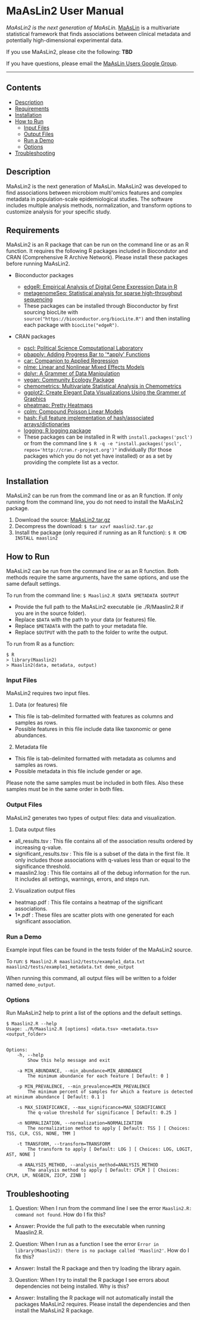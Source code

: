 # MaAsLin2 User Manual #

*MaAsLin2 is the next generation of MaAsLin.* [MaAsLin](https://huttenhower.sph.harvard.edu/maaslin) is a multivariate statistical framework that finds associations between clinical metadata and potentially high-dimensional experimental data.

If you use MaAsLin2, please cite the following: **TBD**

If you have questions, please email the [MaAsLin Users Google Group](https://groups.google.com/forum/#!forum/maaslin-users).

--------------------------------------------

## Contents ##
* [Description](#markdown-header-description)
* [Requirements](#markdown-header-requirements)
* [Installation](#markdown-header-installation)
* [How to Run](#markdown-header-how-to-run)
    * [Input Files](#markdown-header-input-files)
    * [Output Files](#markdown-header-output-files)
    * [Run a Demo](#markdown-header-run-a-demo)
    * [Options](#markdown-header-options)
* [Troubleshooting](#markdown-header-troubleshooting)

## Description ##

MaAsLin2 is the next generation of MaAsLin. MaAsLin2 was developed to find associations between microbiom multi'omics features and complex metadata in population-scale epidemiological studies. The software includes multiple analysis methods, normalization, and transform options to customize analysis for your specific study. 

## Requirements ##

MaAsLin2 is an R package that can be run on the command line or as an R function. It requires the following R packages included in Biocondutor and CRAN (Comprehensive R Archive Network). Please install these packages before running MaAsLin2.

* Bioconductor packages

  * [edgeR: Empirical Analysis of Digital Gene Expression Data in R](https://bioconductor.org/packages/release/bioc/html/edgeR.html)
  * [metagenomeSeq: Statistical analysis for sparse high-throughput sequencing](https://bioconductor.org/packages/release/bioc/html/metagenomeSeq.html)
  * These packages can be installed through Bioconductor by first sourcing biocLite with ``source("https://bioconductor.org/biocLite.R")`` and then installing each package with ``biocLite("edgeR")``.

* CRAN packages

  * [pscl: Political Science Computational Laboratory](https://cran.r-project.org/web/packages/pscl/pscl.pdf)
  * [pbapply: Adding Progress Bar to '*apply' Functions](https://cran.rstudio.com/web/packages/pbapply/index.html)
  * [car: Companion to Applied Regression](https://cran.rstudio.com/web/packages/car/index.html)
  * [nlme: Linear and Nonlinear Mixed Effects Models](https://cran.rstudio.com/web/packages/nlme/index.html)
  * [dplyr: A Grammer of Data Manipulation](https://cran.rstudio.com/web/packages/dplyr/index.html)
  * [vegan: Community Ecology Package](https://cran.rstudio.com/web/packages/vegan/index.html)
  * [chemometrics: Multivariate Statistical Analysis in Chemometrics](https://cran.rstudio.com/web/packages/chemometrics/index.html) 
  * [ggplot2: Create Elegant Data Visualizations Using the Grammer of Graphics](https://cran.rstudio.com/web/packages/ggplot2/index.html)
  * [pheatmap: Pretty Heatmaps](https://cran.rstudio.com/web/packages/pheatmap/index.html)
  * [cplm: Compound Poisson Linear Models](https://cran.rstudio.com/web/packages/cplm/index.html)
  * [hash: Full feature implementation of hash/associated arrays/dictionaries](https://cran.rstudio.com/web/packages/hash/index.html)
  * [logging: R logging package](https://cran.rstudio.com/web/packages/logging/index.html)
  * These packages can be installed in R with ``install.packages('pscl')`` or from the command line ``$ R -q -e "install.packages('pscl', repos='http://cran.r-project.org')"`` individually (for those packages which you do not yet have installed) or as a set by providing the complete list as a vector.

## Installation ##

MaAsLin2 can be run from the command line or as an R function. If only running from the command line, you do not need to install the MaAsLin2 package.

1. Download the source: [MaAsLin2.tar.gz](https://bitbucket.org/biobakery/maaslin2/get/tip.tar.gz)
2. Decompress the download: ``$ tar xzvf maaslin2.tar.gz``
3. Install the package (only required if running as an R function): ``$ R CMD INSTALL maaslin2``

## How to Run ##

MaAsLin2 can be run from the command line or as an R function. Both methods require the same arguments, have the same options, and use the same default settings.

To run from the command line: ``$ Maaslin2.R $DATA $METADATA $OUTPUT``

* Provide the full path to the MaAsLin2 executable (ie ./R/Maaslin2.R if you are in the source folder).
* Replace ``$DATA`` with the path to your data (or features) file. 
* Replace ``$METADATA`` with the path to your metadata file.
* Replace ``$OUTPUT`` with the path to the folder to write the output.

To run from R as a function: 

```
$ R
> library(Maaslin2)
> Maaslin2(data, metadata, output)
```

### Input Files ###

MaAsLin2 requires two input files.

1. Data (or features) file

  * This file is tab-delimited formatted with features as columns and samples as rows.
  * Possible features in this file include data like taxonomic or gene abundances.

2. Metadata file

  * This file is tab-delimited formatted with metadata as columns and samples as rows.
  * Possible metadata in this file include gender or age.

Please note the same samples must be included in both files. Also these samples must be in the same order in both files.

### Output Files ###

MaAsLin2 generates two types of output files: data and visualization.

1. Data output files

  * all_results.tsv : This file contains all of the association results ordered by increasing q-value.
  * significant_results.tsv : This file is a subset of the data in the first file. It only includes those associations with q-values less than or equal to the significance threshold.
  * maaslin2.log : This file contains all of the debug information for the run. It includes all settings, warnings, errors, and steps run.

2. Visualization output files

  * heatmap.pdf : This file contains a heatmap of the significant associations.
  * 1*.pdf : These files are scatter plots with one generated for each significant association.

### Run a Demo ###

Example input files can be found in the tests folder of the MaAsLin2 source. 

To run: ``$ Maaslin2.R maaslin2/tests/example1_data.txt maaslin2/tests/example1_metadata.txt demo_output``

When running this command, all output files will be written to a folder named ``demo_output``.

### Options ###

Run MaAsLin2 help to print a list of the options and the default settings.

```
$ Maaslin2.R --help
Usage: ./R/Maaslin2.R [options] <data.tsv> <metadata.tsv> <output_folder>


Options:
	-h, --help
		Show this help message and exit

	-a MIN_ABUNDANCE, --min_abundance=MIN_ABUNDANCE
		The minimum abundance for each feature [ Default: 0 ]

	-p MIN_PREVALENCE, --min_prevalence=MIN_PREVALENCE
		The minimum percent of samples for which a feature is detected at minimum abundance [ Default: 0.1 ]

	-s MAX_SIGNIFICANCE, --max_significance=MAX_SIGNIFICANCE
		The q-value threshold for significance [ Default: 0.25 ]

	-n NORMALIZATION, --normalization=NORMALIZATION
		The normalization method to apply [ Default: TSS ] [ Choices: TSS, CLR, CSS, NONE, TMM ]

	-t TRANSFORM, --transform=TRANSFORM
		The transform to apply [ Default: LOG ] [ Choices: LOG, LOGIT, AST, NONE ]

	-m ANALYSIS_METHOD, --analysis_method=ANALYSIS_METHOD
		The analysis method to apply [ Default: CPLM ] [ Choices: CPLM, LM, NEGBIN, ZICP, ZINB ]
```

## Troubleshooting ##

1. Question: When I run from the command line I see the error ``Maaslin2.R: command not found``. How do I fix this? 

  * Answer: Provide the full path to the executable when running Maaslin2.R.

2. Question: When I run as a function I see the error ``Error in library(Maaslin2): there is no package called 'Maaslin2'``. How do I fix this? 
  
  * Answer: Install the R package and then try loading the library again.

3. Question: When I try to install the R package I see errors about dependencies not being installed. Why is this?

  * Answer: Installing the R package will not automatically install the packages MaAsLin2 requires. Please install the dependencies and then install the MaAsLin2 R package.

